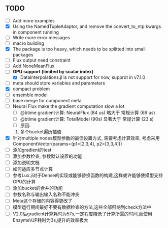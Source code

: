 ## TODO

- [ ] Add more examples
- [X] Using the NamedTupleAdaptor, and remove the convert_to_ntp kwargs in component running
- [ ] Write more error messages
- [ ] macro building
- [X] The package is too heavy, which needs to be splitted into small packages
- [ ] Flux output need constraint
- [ ] Add NoneMeanFlux
- [ ] **GPU support (limited by scalar index)**
    - [X] DataInterpolations.jl is not support for now, supprot in v7.1.0
- [ ] meta should store variables and parameters
- [X] compact problem
- [ ] ensemble model
- [ ] base merge for component meta
- [ ] Neural Flux make the gradient computation slow a lot 
    - [ ] @btime gradient计算: NeuralFlux (84 us) 略大于 常规计算 (69 us)
    - [ ] @btime gradient计算: TotalModel (90s) 显著大于 常规计算 (23 s)
    - [ ] 原因:
    1. 多个bucket遍历插值
- [X] 针对multiple nodes模型参数的最佳设置方式, 需要考虑计算效率, 考虑采用 ComponentVector(params=(p1=[2,3,4], p2=[3,3,4]))
- [ ] 添加gradient的test
- [ ] 添加参数检查, 参数默认设置的功能
- [ ] 添加说明文档
- [ ] 如何适应多节点计算
- [ ] 参考Lux.jl对于Dense的实现或能够替换函数的构建,这样或许能够使模型支持GPU的计算
- [ ] 添加bucket的合并的功能
- [ ] 参数名称与输出输入名称不能冲突
- [ ] Meta这个存储的内容得更改了
- [ ] 模型运行期间最好不要有数据检查的方法,这些全部归纳到check方法中
- [ ] V2.0后gradient计算耗时为57s,一定程度降低了计算所需的时间,而使用EnzymeVJP耗时为3s,提升的效率极大
